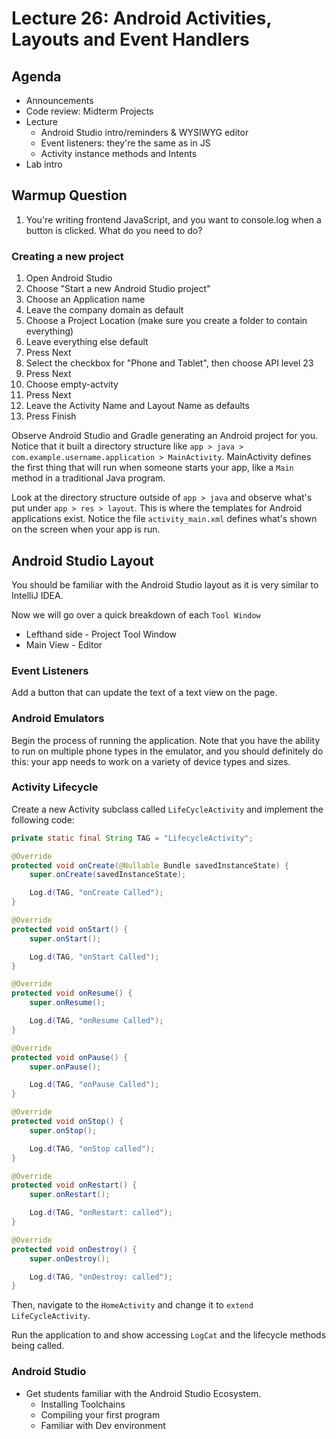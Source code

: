 # Lecture 26: Android Activities, Layouts and Event Handlers

## Agenda
- Announcements
- Code review: Midterm Projects
- Lecture
    - Android Studio intro/reminders & WYSIWYG editor
    - Event listeners: they're the same as in JS
    - Activity instance methods and Intents
- Lab intro

## Warmup Question
1. You're writing frontend JavaScript, and you want to console.log when a button is clicked. What do you need to do?

### Creating a new project
1. Open Android Studio
2. Choose "Start a new Android Studio project"
3. Choose an Application name
4. Leave the company domain as default
5. Choose a Project Location (make sure you create a folder to contain everything)
6. Leave everything else default
7. Press Next
8. Select the checkbox for "Phone and Tablet", then choose API level 23
9. Press Next
10. Choose empty-actvity
11. Press Next
12. Leave the Activity Name and Layout Name as defaults
13. Press Finish

Observe Android Studio and Gradle generating an Android project for you.
Notice that it built a directory structure like
`app > java > com.example.username.application > MainActivity`.
MainActivity defines the first thing that will run when someone starts your
app, like a `Main` method in a traditional Java program.

Look at the directory structure outside of `app > java` and observe what's
put under `app > res > layout`. This is where the templates for Android
applications exist. Notice the file `activity_main.xml` defines what's
shown on the screen when your app is run.

## Android Studio Layout
You should be familiar with the Android Studio layout as it is very similar
to IntelliJ IDEA.

Now we will go over a quick breakdown of each `Tool Window`
* Lefthand side - Project Tool Window
* Main View - Editor

### Event Listeners

Add a button that can update the text of a text view on the page.

### Android Emulators
Begin the process of running the application. Note that you have the ability to run on multiple phone types in the emulator, and you should definitely do this: your app needs to work on a variety of device types and sizes.

### Activity Lifecycle
Create a new Activity subclass called `LifeCycleActivity` and implement the following code:
```java
private static final String TAG = "LifecycleActivity";

@Override
protected void onCreate(@Nullable Bundle savedInstanceState) {
    super.onCreate(savedInstanceState);

    Log.d(TAG, "onCreate Called");
}

@Override
protected void onStart() {
    super.onStart();

    Log.d(TAG, "onStart Called");
}

@Override
protected void onResume() {
    super.onResume();

    Log.d(TAG, "onResume Called");
}

@Override
protected void onPause() {
    super.onPause();

    Log.d(TAG, "onPause Called");
}

@Override
protected void onStop() {
    super.onStop();

    Log.d(TAG, "onStop called");
}

@Override
protected void onRestart() {
    super.onRestart();

    Log.d(TAG, "onRestart: called");
}

@Override
protected void onDestroy() {
    super.onDestroy();

    Log.d(TAG, "onDestroy: called");
}
```

Then, navigate to the `HomeActivity` and change it to `extend LifeCycleActivity`.

Run the application to and show accessing `LogCat` and the lifecycle methods being called.


### Android Studio
* Get students familiar with the Android Studio Ecosystem.
  * Installing Toolchains
  * Compiling your first program
  * Familiar with Dev environment
